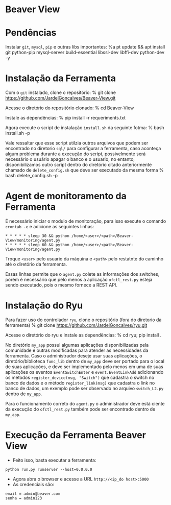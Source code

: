 # Beaver View

Pendências
==========
Instalar `git`, `mysql`, `pip` e outras libs importantes:
%a pt update && apt install git python-pip mysql-server build-essential libssl-dev libffi-dev python-dev -y

Instalação da Ferramenta
==========
Com o `git` instalado, clone o repositório:
% git clone https://github.com/JardelGoncalves/Beaver-View.git

Acesse o diretório do repositório clonado:
% cd Beaver-View

Instale as dependências:
% pip install -r requeriments.txt

Agora execute o script de instalação `install.sh` da seguinte fotma:
% bash install.sh -p <senha do usuario root do mysql>


Vale ressaltar que esse script utilzia outros arquivos que podem ser encontrado no diretorio `sql/` para configurar a ferramenta, caso aconteça algum problema durante a execução do script, possivelmente será necessário o usuário  apagar o banco e o usuario, no entanto, disponibilizamos outro script dentro do diretório citado anteriormente chamado de `delete_config.sh` que deve ser executado da mesma forma 
% bash delete_config.sh -p <senha do usuario root mysql>
 
Agent de monitoramento da Ferramenta
==========
É necessário iniciar o modulo de monitoração, para isso execute o comando `crontab -e` e adicione as seguintes linhas:
```
* * * * * sleep 30 && python /home/<user>/<path>/Beaver-View/monitoring/agent.py
* * * * * sleep 60 && python /home/<user>/<path>/Beaver-View/monitoring/agent.py
```
Troque `<user>` pelo usuario da máquina e `<path>` pelo restatnte do caminho até o diretório da ferramenta.

Essas linhas permite que o `agent.py` colete as informações dos switches, porém é necessário que pelo menos a aplicação `ofctl_rest.py` esteja sendo executado, pois o mesmo fornece a REST API.

Instalação do Ryu
==========
Para fazer uso do controlador `ryu`, clone o repositório (fora do diretorio da ferramenta)
% git clone https://github.com/JardelGoncalves/ryu.git

Acesse o diretório do ryu e instale as dependências:
% cd ryu; pip install .

No diretório `my_app` possui algumas aplicações disponibilizadas pela comunidade e outras modificadas para atender as necessidades da ferramenta. Caso o administrador deseje usar suas aplicações, o diretório/biblioteca `func_lib` dentro de `my_app` deve ser portado para o local de suas aplicações, e deve ser implementado pelo menos em uma de suas aplicações os eventos `EventSwitchEnter` e `event.EventLinkAdd` adicionando os métodos `register_device(msg, "Switch")` que cadastra o switch no banco de dados e o método `register_link(msg)` que cadastra o link no banco de dados, um exemplo pode ser observado no arquivo `switch_L2.py` dentro de `my_app`.

Para o funcionamento correto do `agent.py` o administrador deve está ciente da execução do `ofctl_rest.py` também pode ser encontrado dentro de `my_app`.

Execução da Ferramenta Beaver View
==========
- Feito isso, basta executar a ferramenta:
```
python run.py runserver --host=0.0.0.0
```
- Agora abra o browser e acesse a URL `http://<ip_do host>:5000`
- As credenciais são:
```
email = admin@beaver.com
senha = admin123
```
